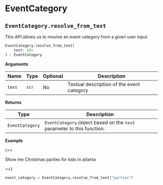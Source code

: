 # EventCategory

## `EventCategory.resolve_from_text`

This API allows us to resolve an event category from a given user input.

``` py
EventCategory.resolve_from_text(
    text: str
) : EventCategory
```

**Arguments**

| Name          | Type          | Optional  | Description                              |
| ------------- | --------------| --------- | ---------------------------------------- |
| `text`        | `str`         | No        | Textual description of the event category       |

**Returns**

| Type          | Description       |
| ------------- | ----------------- |
| `EventCategory` | `EventCategory` object based on the `text` parameter to this function. |

**Example**

{==

Show me Christmas parties for kids in atlanta

==}

``` py
event_category = EventCategory.resolve_from_text("parties")
```
